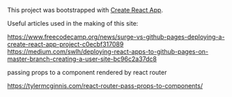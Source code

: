 This project was bootstrapped with [Create React App](https://github.com/facebook/create-react-app).

Useful articles used in the making of this site:

https://www.freecodecamp.org/news/surge-vs-github-pages-deploying-a-create-react-app-project-c0ecbf317089
https://medium.com/swlh/deploying-react-apps-to-github-pages-on-master-branch-creating-a-user-site-bc96c2a37dc8



passing props to a component rendered by react router

https://tylermcginnis.com/react-router-pass-props-to-components/